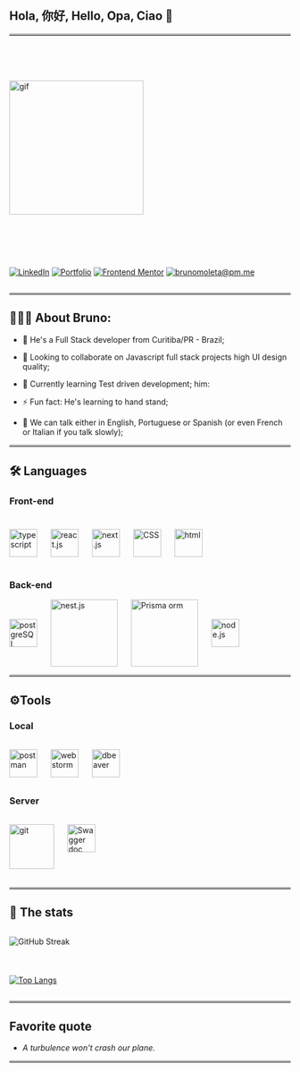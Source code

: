## Hola, 你好, Hello, Opa, Ciao 👋

<hr style="border-top: 3px solid #bbb;">

<div style="margin-block: 80px;">

  <img title="boy coding" alt="gif" src="https://media.giphy.com/media/M9gbBd9nbDrOTu1Mqx/giphy.gif" width="240"/>
</div>


<div style="display: flex; flex-wrap: wrap">

[![LinkedIn](https://img.shields.io/badge/LinkedIn-blue?style=for-the-badge&logo=linkedin&logoColor=white)](https://www.linkedin.com/in/bruno-moleta-santos-desenvolvedor-full-stack)
[![Portfolio](https://img.shields.io/static/v1?label=&message=Portfolio&color=gray&style=for-the-badge&logo=&logoColor=white)](https://bruno-moleta.vercel.app/)
[![Frontend Mentor](https://img.shields.io/badge/Frontend%20Mentor-%20-white?style=for-the-badge&logo=frontendmentor&labelColor=red&logoColor=white)](https://www.frontendmentor.io/profile/brunomoleta)
[![brunomoleta@pm.me](https://img.shields.io/badge/brunomoleta%40pm.me-%20-white?style=for-the-badge&logo=protonmail&labelColor=800080&logoColor=white)](https://protonmail.com/)

</div>

<hr style="border-top: 3px solid #bbb;">

## 👨🏽‍💻 About Bruno:

- 🔭 He's a Full Stack developer from Curitiba/PR - Brazil;

- 👯 Looking to collaborate on Javascript full stack projects
  high UI design quality;

- 🌱 Currently learning Test driven development;
  him: 
- ⚡ Fun fact: He's learning to hand stand;
- 💬 We can talk either in English, Portuguese or Spanish (or even French or Italian if you talk slowly);

<hr style="border-top: 3px solid #bbb;">

## 🛠️ Languages

### Front-end

<div style="display: flex; align-items: center; flex-wrap: wrap; gap: 24px; margin-block: 40px 40px">

<img alt="typescript" title="typescript" width="50" src="https://cdn.jsdelivr.net/gh/devicons/devicon@latest/icons/typescript/typescript-original.svg" />
<img alt="react.js" title="react.js" width="50" src="https://cdn.jsdelivr.net/gh/devicons/devicon@latest/icons/react/react-original.svg" />
<img alt="next.js" title="next.js" width="50" src="https://cdn.jsdelivr.net/gh/devicons/devicon@latest/icons/nextjs/nextjs-original.svg" />
<img alt="CSS" title="css" width="50" src="https://cdn.jsdelivr.net/gh/devicons/devicon@latest/icons/css3/css3-plain-wordmark.svg" />
<img alt="html" title="html" width="50" src="https://cdn.jsdelivr.net/gh/devicons/devicon@latest/icons/html5/html5-plain-wordmark.svg" />

</div>

### Back-end

<div style="display: flex; align-items: center; flex-wrap: wrap; gap: 24px;">

<img alt="postgreSQL" title="postgreSQL" width="50" src="https://cdn.jsdelivr.net/gh/devicons/devicon@latest/icons/postgresql/postgresql-original.svg" />
<img alt="nest.js" title="nest.js" width="120" src="https://cdn.jsdelivr.net/gh/devicons/devicon@latest/icons/nestjs/nestjs-original-wordmark.svg" />
<img alt="Prisma orm" title="Prisma ORM" width="120" src="https://cdn.jsdelivr.net/gh/devicons/devicon@latest/icons/prisma/prisma-original-wordmark.svg" />
<img alt="node.js" title="node.js" width="50" src="https://cdn.jsdelivr.net/gh/devicons/devicon@latest/icons/nodejs/nodejs-original.svg" />

</div>

<hr style="border-top: 3px solid #bbb;">

## ⚙️Tools

### Local

<div style="display: flex; align-items: center; flex-wrap: wrap; gap: 24px; margin-block: 32px 32px">

<img alt="postman" title="postman" width="50" src="https://cdn.jsdelivr.net/gh/devicons/devicon@latest/icons/postman/postman-plain.svg" />
<img alt="web storm" title="web storm" width="50"  src="https://cdn.jsdelivr.net/gh/devicons/devicon@latest/icons/webstorm/webstorm-plain.svg" />
<img alt="dbeaver" title="dbeaver" width="50" src="https://cdn.jsdelivr.net/gh/devicons/devicon@latest/icons/dbeaver/dbeaver-original.svg" />

</div>

### Server

<div style="display: flex; flex-wrap: wrap; gap: 24px; margin-block: 32px 32px">

<img alt="git" title="git" width="80" src="https://cdn.jsdelivr.net/gh/devicons/devicon@latest/icons/git/git-plain-wordmark.svg" />
<img alt="Swagger doc" title="Swagger doc" width="50" src="https://cdn.jsdelivr.net/gh/devicons/devicon@latest/icons/swagger/swagger-original.svg" />

</div>

<hr style="border-top: 3px solid #bbb;">

## 👀 The stats

<div style="display: flex; flex-flow: column; ; gap: 24px;">


![GitHub Streak](https://github-readme-streak-stats.herokuapp.com/?user=brunomoleta)

[![Top Langs](https://github-readme-stats.vercel.app/api/top-langs/?username=brunomoleta)](https://github.com/anuraghazra/github-readme-stats)

</div>

<hr style="border-top: 3px solid #bbb;">

## Favorite quote

- <em> A turbulence won't crash our plane.</em>

<hr style="border-top: 3px solid #bbb;">

<!--
**brunomoleta/brunomoleta** is a ✨ _spe
cial_ ✨ repository because its `README.md` (this file) appears on your GitHub profile.

Here are some ideas to get you started:

- 🔭 I’m currently working on ...
- 🤔 I’m looking for help with ...
- 💬 Ask me about ...
-->
